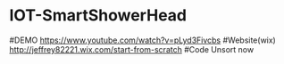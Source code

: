 # IOT-SmartShowerHead

#DEMO
https://www.youtube.com/watch?v=pLyd3Fivcbs
#Website(wix)
http://jeffrey82221.wix.com/start-from-scratch
#Code
Unsort now
